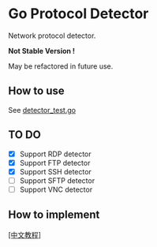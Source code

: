 # Go Protocol Detector

Network protocol detector. 

**Not Stable Version !** 

May be refactored in future use.

## How to use

See [detector_test.go](https://github.com/allanpk716/go-protocol-detector/blob/master/detector_test.go)

## TO DO

- [x] Support RDP detector
- [x] Support FTP detector
- [x] Support SSH detector
- [ ] Support SFTP detector
- [ ] Support VNC detector

## How to implement

[[中文教程]](https://github.com/allanpk716/go-protocol-detector/blob/master/ReadMeThings/readme_cn.md)

